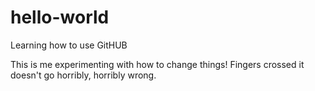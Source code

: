# hello-world
Learning how to use GitHUB

This is me experimenting with how to change things! Fingers crossed it doesn't go horribly, horribly wrong.

